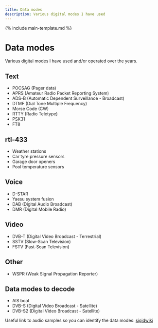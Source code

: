 ```yaml
---
title: Data modes
description: Various digital modes I have used
---
```


{% include main-template.md %}

# Data modes

Various digital modes I have used and/or operated over the years.

## Text

* POCSAG (Pager data)
* APRS (Amateur Radio Packet Reporting System)
* ADS-B (Automatic Dependent Surveillance - Broadcast)
* DTMF (Dial Tone Multiple Frequency)
* Morse Code (CW)
* RTTY (Radio Teletype)
* PSK31
* FT8

## rtl-433

* Weather stations
* Car tyre pressure sensors
* Garage door openers
* Pool temperature sensors

## Voice

* D-STAR
* Yaesu system fusion
* DAB (Digital Audio Broadcast)
* DMR (Digital Mobile Radio)

## Video 

* DVB-T (Digital Video Broadcast - Terrestrial)
* SSTV (Slow-Scan Television)
* FSTV (Fast-Scan Television)

## Other

* WSPR (Weak Signal Propagation Reporter)

## Data modes to decode

* AIS boat
* DVB-S (Digital Video Broadcast - Satellite)
* DVB-S2 (Digital Video Broadcast - Satellite)

Useful link to audio samples so you can identify the data modes: [sigidwiki](https://www.sigidwiki.com/wiki/Category:Amateur_Radio)